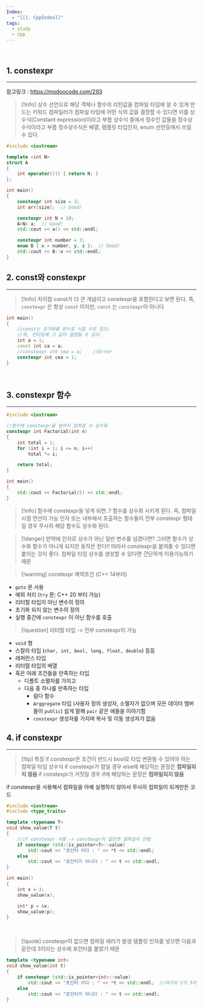 ```yaml
---
Index:
  - "[[1. CppIndex]]"
tags:
  - study
  - cpp
---
```

   
## 1. constexpr
---
참고링크 : https://modoocode.com/293
> [!info] 상수 선언으로 해당 객체나 함수의 리턴값을 컴파일 타임에 알 수 있게 만드는 키워드
> 컴파일러가 컴파일 타임에 어떤 식의 값을 결정할 수 있다면 이를 상수식(Constant expression)이라고 부름
> 상수식 중에서 정수인 값들을 정수상수식이라고 부름
> 정수상수식은 배열, 템플릿 타입인자, enum 선언등에서 쓰일 수 있다.
```cpp
#include <iostream>

template <int N>
struct A 
{
	int operator()() { return N; }
};

int main() 
{
	constexpr int size = 3;
	int arr[size];  // Good!

	constexpr int N = 10;
	A<N> a;  // Good!
	std::cout << a() << std::endl;

	constexpr int number = 3;
	enum B { x = number, y, z };  // Good!
	std::cout << B::x << std::endl;
}
```

## 2. const와 constexpr
---
> [!info] 차이점
> const가 더 큰 개념이고 constexpr을 포함한다고 보면 된다.
> 즉, `constexpr` 은 항상 `const` 이지만, `const` 는 `constexpr`이 아니다
```cpp
int main() 
{
	//const는 초기화를 변수로 시킬 수도 있다.
	//즉, 런타임에 그 값이 결정될 수 있다.
	int a = 1;
	const int ca = a;
	//constexpr int cea = a;	//Error
	constexpr int cea = 1;
}
```

   
   
## 3. constexpr 함수
---
```cpp
#include <iostream>

//함수에 constexpr을 넣어서 컴파일 시 상수화
constexpr int Factorial(int n) 
{
	int total = 1;
	for (int i = 1; i <= n; i++)
		total *= i;

	return total;
}

int main() 
{
	std::cout << Factorial(5) << std::endl;
}
```
> [!info] 함수에 constexpr을 넣게 되면..?
> 함수를 상수화 시키게 된다. 즉, 컴파일 시점 연산이 가능
> 인자 또는 내부에서 호출하는 함수들이 전부 constexpr 형태일 경우 무사히 해당 함수도 상수화 된다.

> [!danger] 만약에 인자로 상수가 아닌 일반 변수를 넘겼다면?
> 그러면 함수가 상수화 함수가 아니게 되지만 동작은 한다!!
> 따라서 constexpr을 붙여줄 수 있다면 붙이는 것이 좋다. 컴파일 타임 상수를 생성할 수 있다면 간단하게 이용가능하기 때문

> [!warning] constexpr 제약조건 (C++ 14부터)
- `goto` 문 사용
- 예외 처리 (`try` 문; C++ 20 부터 가능)
- 리터럴 타입이 아닌 변수의 정의
- 초기화 되지 않는 변수의 정의
- 실행 중간에 `constexpr` 이 아닌 함수를 호출
   
> [!question] 리터럴 타입 -> 전부 constexpr이 가능
- `void` 형
- 스칼라 타입 (`char, int, bool, long, float, double`) 등등
- 레퍼런스 타입
- 리터럴 타입의 배열
- 혹은 아래 조건들을 만족하는 타입
	- 디폴트 소멸자를 가지고
	- 다음 중 하나를 만족하는 타입
		- 람다 함수
		- `Arggregate` 타입 (사용자 정의 생성자, 소멸자가 없으며 모든 데이터 멤버들이 `public`)
		    쉽게 말해 `pair` 같은 애들을 이야기함
		- `constexpr` 생성자를 가지며 복사 및 이동 생성자가 없음
   
   
## 4. if constexpr
---
> [!tip] 특징
> if constexpr은 조건이 반드시 bool로 타입 변환될 수 있어야 하는 컴파일 타임 상수식
> if constexpr가 참일 경우 else에 해당하는 문장은 **컴파일되지 않음**
> if constexpr가 거짓일 경우 if에 해당하는 문장은 **컴파일되지 않음**

if constexpr을 사용해서 컴파일을 아예 실행하지 않아서 무사히 컴파일이 되게만든 코드
```cpp
#include <iostream>
#include <type_traits>

template <typename T>
void show_value(T t) 
{
	//if constexpr 사용 -> constexpr이 없으면 컴파일이 안됨
	if constexpr (std::is_pointer<T>::value)
		std::cout << "포인터 이다 : " << *t << std::endl;
	else
		std::cout << "포인터가 아니다 : " << t << std::endl;
}

int main() 
{
	int x = 3;
	show_value(x);

	int* p = &x;
	show_value(p);
}
```
   
> [!quote] constexpr이 없으면 컴파일 에러가 발생
> 템플릿 인자를 넣으면 다음과 같은데 3이라는 상수에 포인터를 붙였기 때문
```cpp
template <typename int>
void show_value(int t)
{
	if constexpr (std::is_pointer<int>::value)
		std::cout << "포인터 이다 : " << *t << std::endl;  //여기서 t가 3이라면 *3 으로 치환되어서 에러가 발생
	else
		std::cout << "포인터가 아니다 : " << t << std::endl;
}
```
